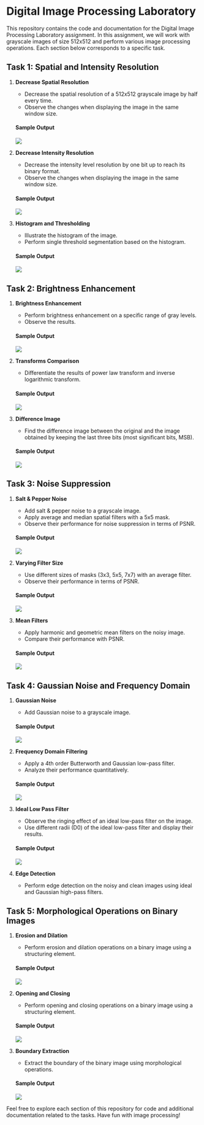 # Digital Image Processing Laboratory

This repository contains the code and documentation for the Digital Image Processing Laboratory assignment. In this assignment, we will work with grayscale images of size 512x512 and perform various image processing operations. Each section below corresponds to a specific task.

## Task 1: Spatial and Intensity Resolution

1. **Decrease Spatial Resolution**
   - Decrease the spatial resolution of a 512x512 grayscale image by half every time.
   - Observe the changes when displaying the image in the same window size.
   #### Sample Output
      <img src="./images/README/1a.png">

2. **Decrease Intensity Resolution**
   - Decrease the intensity level resolution by one bit up to reach its binary format.
   - Observe the changes when displaying the image in the same window size.
   #### Sample Output
      <img src="./images/README/1b.png">

3. **Histogram and Thresholding**
   - Illustrate the histogram of the image.
   - Perform single threshold segmentation based on the histogram.
   #### Sample Output
      <img src="./images/README/1c.png">

## Task 2: Brightness Enhancement

1. **Brightness Enhancement**
   - Perform brightness enhancement on a specific range of gray levels.
   - Observe the results.
   #### Sample Output
      <img src="./images/README/2a.png">

2. **Transforms Comparison**
   - Differentiate the results of power law transform and inverse logarithmic transform.
   #### Sample Output
      <img src="./images/README/2b.png">

3. **Difference Image**
   - Find the difference image between the original and the image obtained by keeping the last three bits (most significant bits, MSB).
   #### Sample Output
      <img src="./images/README/2c.png">

## Task 3: Noise Suppression

1. **Salt & Pepper Noise**
   - Add salt & pepper noise to a grayscale image.
   - Apply average and median spatial filters with a 5x5 mask.
   - Observe their performance for noise suppression in terms of PSNR.
   #### Sample Output
      <img src="./images/README/3a.png">
   

3. **Varying Filter Size**
   - Use different sizes of masks (3x3, 5x5, 7x7) with an average filter.
   - Observe their performance in terms of PSNR.
   #### Sample Output
      <img src="./images/README/3b.png">

4. **Mean Filters**
   - Apply harmonic and geometric mean filters on the noisy image.
   - Compare their performance with PSNR.
   #### Sample Output
      <img src="./images/README/3c.png">

## Task 4: Gaussian Noise and Frequency Domain

1. **Gaussian Noise**
   - Add Gaussian noise to a grayscale image.
   #### Sample Output
      <img src="./images/README/4a.png">

2. **Frequency Domain Filtering**
   - Apply a 4th order Butterworth and Gaussian low-pass filter.
   - Analyze their performance quantitatively.
   #### Sample Output
      <img src="./images/README/4b.png">

3. **Ideal Low Pass Filter**
   - Observe the ringing effect of an ideal low-pass filter on the image.
   - Use different radii (D0) of the ideal low-pass filter and display their results.
   #### Sample Output
      <img src="./images/README/4c.png">

4. **Edge Detection**
   - Perform edge detection on the noisy and clean images using ideal and Gaussian high-pass filters.

## Task 5: Morphological Operations on Binary Images

1. **Erosion and Dilation**
   - Perform erosion and dilation operations on a binary image using a structuring element.
   #### Sample Output
      <img src="./images/README/5a.png">

2. **Opening and Closing**
   - Perform opening and closing operations on a binary image using a structuring element.
   #### Sample Output
      <img src="./images/README/5b.png">

3. **Boundary Extraction**
   - Extract the boundary of the binary image using morphological operations.
   #### Sample Output
      <img src="./images/README/5c.png">

Feel free to explore each section of this repository for code and additional documentation related to the tasks. Have fun with image processing!
